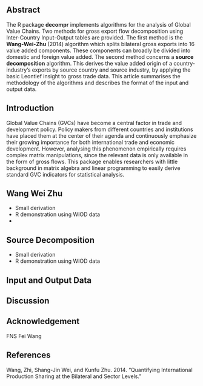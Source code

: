 Abstract
--------

The R package **decompr** implements algorithms for the analysis of
Global Value Chains. Two methods for gross export flow decomposition
using Inter-Country Input-Output tables are provided. The first method
is the **Wang-Wei-Zhu** (2014) algorithm which splits bilateral gross
exports into 16 value added components. These components can broadly be
divided into domestic and foreign value added. The second method
concerns a **source decomposition** algorithm. This derives the value
added origin of a country-industry’s exports by source country and
source industry, by applying the basic Leontief insight to gross trade
data. This article summarises the methodology of the algorithms and
describes the format of the input and output data.

Introduction
------------

Global Value Chains (GVCs) have become a central factor in trade and
development policy. Policy makers from different countries and
institutions have placed them at the center of their agenda and
continuously emphasize their growing importance for both international
trade and economic development. However, analysing this phenomenon
empirically requires complex matrix manipulations, since the relevant
data is only available in the form of gross flows. This package enables
researchers with little background in matrix algebra and linear
programming to easily derive standard GVC indicators for statistical
analysis.

Wang Wei Zhu
------------

-   Small derivation
-   R demonstration using WIOD data
-   

Source Decomposition
--------------------

-   Small derivation
-   R demonstration using WIOD data

Input and Output Data
---------------------

Discussion
----------

Acknowledgement
---------------

FNS Fei Wang

References
----------

Wang, Zhi, Shang-Jin Wei, and Kunfu Zhu. 2014. “Quantifying
International Production Sharing at the Bilateral and Sector Levels.”
